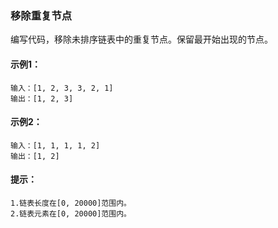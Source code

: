 ### 移除重复节点

编写代码，移除未排序链表中的重复节点。保留最开始出现的节点。

#### 示例1：
```
输入：[1, 2, 3, 3, 2, 1]
输出：[1, 2, 3]
```

#### 示例2：
```
输入：[1, 1, 1, 1, 2]
输出：[1, 2]
```

#### 提示：
```
1.链表长度在[0, 20000]范围内。
2.链表元素在[0, 20000]范围内。
```